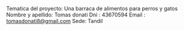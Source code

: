 Tematica del proyecto: Una barraca de alimentos para perros y gatos
Nombre y apellido: Tomas donati
Dni : 43670594
Email : tomasdonati8@gmail.com
Sede: Tandil
